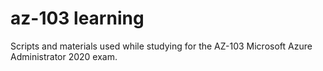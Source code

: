 # az-103 learning
Scripts and materials used while studying for the AZ-103 Microsoft Azure Administrator 2020 exam. 
